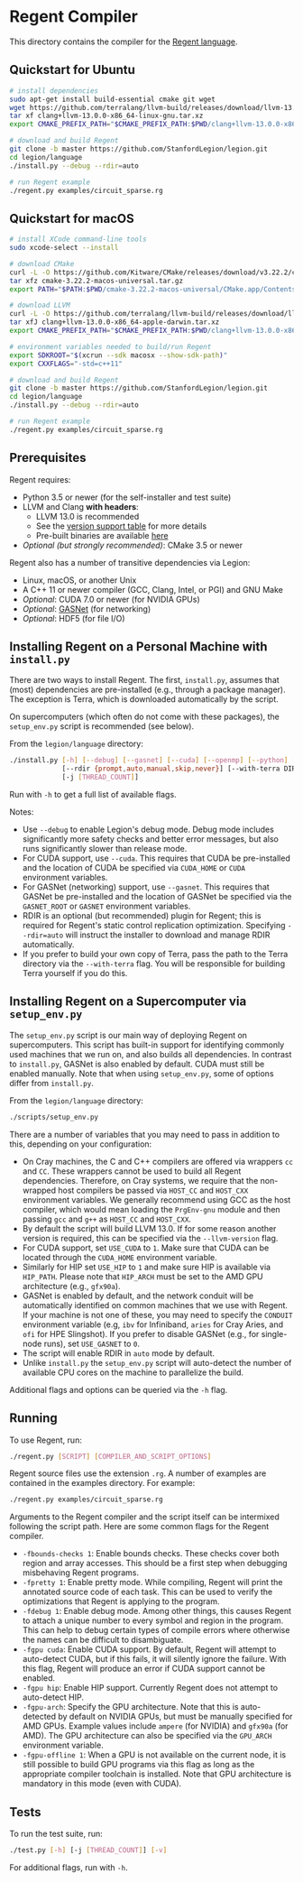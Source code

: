 # Regent Compiler

This directory contains the compiler for the [Regent
language](http://regent-lang.org/).

## Quickstart for Ubuntu

```bash
# install dependencies
sudo apt-get install build-essential cmake git wget
wget https://github.com/terralang/llvm-build/releases/download/llvm-13.0.0/clang+llvm-13.0.0-x86_64-linux-gnu.tar.xz
tar xf clang+llvm-13.0.0-x86_64-linux-gnu.tar.xz
export CMAKE_PREFIX_PATH="$CMAKE_PREFIX_PATH:$PWD/clang+llvm-13.0.0-x86_64-linux-gnu"

# download and build Regent
git clone -b master https://github.com/StanfordLegion/legion.git
cd legion/language
./install.py --debug --rdir=auto

# run Regent example
./regent.py examples/circuit_sparse.rg
```

## Quickstart for macOS

```bash
# install XCode command-line tools
sudo xcode-select --install

# download CMake
curl -L -O https://github.com/Kitware/CMake/releases/download/v3.22.2/cmake-3.22.2-macos-universal.tar.gz
tar xfz cmake-3.22.2-macos-universal.tar.gz
export PATH="$PATH:$PWD/cmake-3.22.2-macos-universal/CMake.app/Contents/bin"

# download LLVM
curl -L -O https://github.com/terralang/llvm-build/releases/download/llvm-13.0.0/clang+llvm-13.0.0-x86_64-apple-darwin.tar.xz
tar xfJ clang+llvm-13.0.0-x86_64-apple-darwin.tar.xz
export CMAKE_PREFIX_PATH="$CMAKE_PREFIX_PATH:$PWD/clang+llvm-13.0.0-x86_64-apple-darwin"

# environment variables needed to build/run Regent
export SDKROOT="$(xcrun --sdk macosx --show-sdk-path)"
export CXXFLAGS="-std=c++11"

# download and build Regent
git clone -b master https://github.com/StanfordLegion/legion.git
cd legion/language
./install.py --debug --rdir=auto

# run Regent example
./regent.py examples/circuit_sparse.rg
```

## Prerequisites

Regent requires:

  * Python 3.5 or newer (for the self-installer and test suite)
  * LLVM and Clang **with headers**:
      * LLVM 13.0 is recommended
      * See the [version support table](https://github.com/terralang/terra#supported-llvm-versions) for more details
      * Pre-built binaries are available [here](https://github.com/terralang/llvm-build/releases)
  * *Optional (but strongly recommended)*: CMake 3.5 or newer

Regent also has a number of transitive dependencies via Legion:

  * Linux, macOS, or another Unix
  * A C++ 11 or newer compiler (GCC, Clang, Intel, or PGI) and GNU Make
  * *Optional*: CUDA 7.0 or newer (for NVIDIA GPUs)
  * *Optional*: [GASNet](https://gasnet.lbl.gov/) (for networking)
  * *Optional*: HDF5 (for file I/O)

## Installing Regent on a Personal Machine with `install.py`

There are two ways to install Regent. The first, `install.py`, assumes
that (most) dependencies are pre-installed (e.g., through a package
manager). The exception is Terra, which is downloaded automatically by
the script.

On supercomputers (which often do not come with these packages), the
`setup_env.py` script is recommended (see below).

From the `legion/language` directory:

```bash
./install.py [-h] [--debug] [--gasnet] [--cuda] [--openmp] [--python] [--hdf5]
             [--rdir {prompt,auto,manual,skip,never}] [--with-terra DIR]
             [-j [THREAD_COUNT]]
```

Run with `-h` to get a full list of available flags.

Notes:

  * Use `--debug` to enable Legion's debug mode. Debug mode includes
    significantly more safety checks and better error messages, but
    also runs significantly slower than release mode.
  * For CUDA support, use `--cuda`. This requires that CUDA be
    pre-installed and the location of CUDA be specified via
    `CUDA_HOME` or `CUDA` environment variables.
  * For GASNet (networking) support, use `--gasnet`. This requires
    that GASNet be pre-installed and the location of GASNet be
    specified via the `GASNET_ROOT` or `GASNET` environment variables.
  * RDIR is an optional (but recommended) plugin for Regent; this is
    required for Regent's static control replication
    optimization. Specifying `--rdir=auto` will instruct the installer to
    download and manage RDIR automatically.
  * If you prefer to build your own copy of Terra, pass the path to
    the Terra directory via the `--with-terra` flag. You will be
    responsible for building Terra yourself if you do this.

## Installing Regent on a Supercomputer via `setup_env.py`

The `setup_env.py` script is our main way of deploying Regent on
supercomputers. This script has built-in support for identifying
commonly used machines that we run on, and also builds all
dependencies. In contrast to `install.py`, GASNet is also enabled by
default. CUDA must still be enabled manually. Note that when using
`setup_env.py`, some of options differ from `install.py`.

From the `legion/language` directory:

```bash
./scripts/setup_env.py
```

There are a number of variables that you may need to pass in addition
to this, depending on your configuration:

  * On Cray machines, the C and C++ compilers are offered via wrappers
    `cc` and `CC`. These wrappers cannot be used to build all Regent
    dependencies. Therefore, on Cray systems, we require that the
    non-wrapped host compilers be passed via `HOST_CC` and `HOST_CXX`
    environment variables. We generally recommend using GCC as the
    host compiler, which would mean loading the `PrgEnv-gnu` module
    and then passing `gcc` and `g++` as `HOST_CC` and `HOST_CXX`.
  * By default the script will build LLVM 13.0. If for some reason
    another version is required, this can be specified via the
    `--llvm-version` flag.
  * For CUDA support, set `USE_CUDA` to `1`. Make sure that CUDA can
    be located through the `CUDA_HOME` environment variable.
  * Similarly for HIP set `USE_HIP` to `1` and make sure HIP is
    available via `HIP_PATH`. Please note that `HIP_ARCH` must be set
    to the AMD GPU architecture (e.g., `gfx90a`).
  * GASNet is enabled by default, and the network conduit will be
    automatically identified on common machines that we use with
    Regent. If your machine is not one of these, you may need to
    specify the `CONDUIT` environment variable (e.g, `ibv` for
    Infiniband, `aries` for Cray Aries, and `ofi` for HPE
    Slingshot). If you prefer to disable GASNet (e.g., for single-node
    runs), set `USE_GASNET` to `0`.
  * The script will enable RDIR in `auto` mode by default.
  * Unlike `install.py` the `setup_env.py` script will auto-detect the
    number of available CPU cores on the machine to parallelize the
    build.

Additional flags and options can be queried via the `-h` flag.

## Running

To use Regent, run:

```bash
./regent.py [SCRIPT] [COMPILER_AND_SCRIPT_OPTIONS]
```

Regent source files use the extension `.rg`. A number of examples are
contained in the examples directory. For example:

```bash
./regent.py examples/circuit_sparse.rg
```

Arguments to the Regent compiler and the script itself can be
intermixed following the script path. Here are some common flags for
the Regent compiler.

  * `-fbounds-checks 1`: Enable bounds checks. These checks cover both
    region and array accesses. This should be a first step when
    debugging misbehaving Regent programs.
  * `-fpretty 1`: Enable pretty mode. While compiling, Regent will
    print the annotated source code of each task. This can be used to
    verify the optimizations that Regent is applying to the program.
  * `-fdebug 1`: Enable debug mode. Among other things, this causes
    Regent to attach a unique number to every symbol and region in the
    program. This can help to debug certain types of compile errors
    where otherwise the names can be difficult to disambiguate.
  * `-fgpu cuda`: Enable CUDA support. By default, Regent will attempt
    to auto-detect CUDA, but if this fails, it will silently ignore
    the failure. With this flag, Regent will produce an error if CUDA
    support cannot be enabled.
  * `-fgpu hip`: Enable HIP support. Currently Regent does not attempt
    to auto-detect HIP.
  * `-fgpu-arch`: Specify the GPU architecture. Note that this is
    auto-detected by default on NVIDIA GPUs, but must be manually
    specified for AMD GPUs. Example values include `ampere` (for
    NVIDIA) and `gfx90a` (for AMD). The GPU architecture can also be
    specified via the `GPU_ARCH` environment variable.
  * `-fgpu-offline 1`: When a GPU is not available on the current
    node, it is still possible to build GPU programs via this flag as
    long as the appropriate compiler toolchain is installed. Note that
    GPU architecture is mandatory in this mode (even with CUDA).

## Tests

To run the test suite, run:

```bash
./test.py [-h] [-j [THREAD_COUNT]] [-v]
```

For additional flags, run with `-h`.
